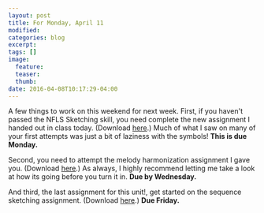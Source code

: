 ```yaml
---
layout: post
title: For Monday, April 11
modified:
categories: blog
excerpt:
tags: []
image:
  feature:
  teaser:
  thumb:
date: 2016-04-08T10:17:29-04:00
---
```


A few things to work on this weekend for next week. First, if you haven't passed the NFLS Sketching skill, you need complete the new assignment I handed out in class today. (Download [here](https://www.dropbox.com/s/t4vz944ytdhwlhi/NFLS%202%20Sketch.pdf?dl=0).) Much of what I saw on many of your first attempts was just a bit of laziness with the symbols! **This is due Monday.**

Second, you need to attempt the melody harmonization assignment I gave you. (Download [here](https://www.dropbox.com/s/7nms508fy5p2zuu/NFLS%3ASequence%20Assignment.pdf?dl=0).) As always, I highly recommend letting me take a look at how its going before you turn it in. **Due by Wednesday.** 

And third, the last assignment for this unit!, get started on the sequence sketching assignment. (Download [here](https://www.dropbox.com/s/5zw7yil7pjq6n20/Sequence%20Sketch%201.pdf?dl=0).) **Due Friday.** 